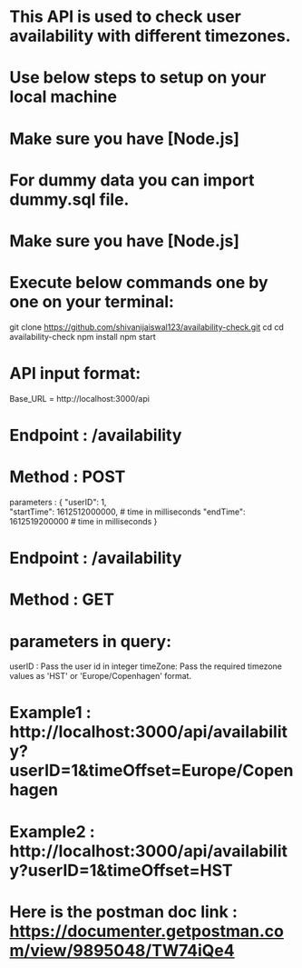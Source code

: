 # This API is used to check user availability with different timezones.

# Use below steps to setup on your local machine

# Make sure you have [Node.js]

# For dummy data you can import dummy.sql file.

# Make sure you have [Node.js]

# Execute below commands one by one on your terminal:

git clone https://github.com/shivanijaiswal123/availability-check.git
cd cd availability-check
npm install
npm start

# API input format:

Base_URL = http://localhost:3000/api

# Endpoint : /availability

# Method : POST

parameters :
{
"userID": 1,  
"startTime": 1612512000000, # time in milliseconds
"endTime": 1612519200000 # time in milliseconds
}

# Endpoint : /availability

# Method : GET

# parameters in query:

userID : Pass the user id in integer
timeZone: Pass the required timezone values as 'HST' or 'Europe/Copenhagen' format.

# Example1 : http://localhost:3000/api/availability?userID=1&timeOffset=Europe/Copenhagen

# Example2 : http://localhost:3000/api/availability?userID=1&timeOffset=HST

# Here is the postman doc link : https://documenter.getpostman.com/view/9895048/TW74iQe4
